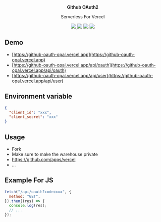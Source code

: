 <p align="center">
  <p align="center">
    <b>Github OAuth2</b>
  </p>
  <p align="center">Serverless For Vercel</p>

  <p align="center">
    <a href="README_zh-CN.md">
      <img src="https://img.shields.io/badge/lang-%E7%AE%80%E4%BD%93%E4%B8%AD%E6%96%87-red.svg?longCache=true&style=flat-square">
    </a>
    <img src="https://img.shields.io/github/go-mod/go-version/xjh22222228/github-oauth2" />
    <img src="https://img.shields.io/github/v/release/xjh22222228/github-oauth2" />
    <img src="https://img.shields.io/github/license/xjh22222228/github-oauth2" />
  </p>
</p>

## Demo

- [https://github-oauth-opal.vercel.app](https://github-oauth-opal.vercel.app)
- [https://github-oauth-opal.vercel.app/api/oauth](https://github-oauth-opal.vercel.app/api/oauth)
- [https://github-oauth-opal.vercel.app/api/user](https://github-oauth-opal.vercel.app/api/user)

## Environment variable

```json
{
  "client_id": "xxx",
  "client_secret": "xxx"
}
```

## Usage

- Fork
- Make sure to make the warehouse private
- https://github.com/apps/vercel
- ...

## Example For JS

```js
fetch("/api/oauth?code=xxx", {
  method: "GET",
}).then((res) => {
  console.log(res);
  // ...
});
```

